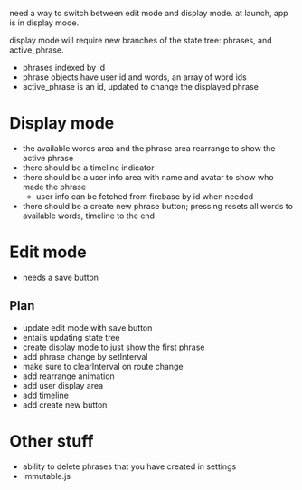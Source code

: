 need a way to switch between edit mode and display mode.
at launch, app is in display mode.

display mode will require new branches of the state tree: phrases, and active\_phrase.
 - phrases indexed by id
 - phrase objects have user id and words, an array of word ids
 - active\_phrase is an id, updated to change the displayed phrase

# Display mode
* the available words area and the phrase area rearrange to show the active phrase
* there should be a timeline indicator
* there should be a user info area with name and avatar to show who made the phrase
  * user info can be fetched from firebase by id when needed
* there should be a create new phrase button; pressing resets all words to available words,
  timeline to the end

# Edit mode
* needs a save button

## Plan
* update edit mode with save button
 * entails updating state tree
* create display mode to just show the first phrase
 * add phrase change by setInterval
  * make sure to clearInterval on route change
 * add rearrange animation
 * add user display area
 * add timeline
 * add create new button

# Other stuff
* ability to delete phrases that you have created in settings
* Immutable.js
